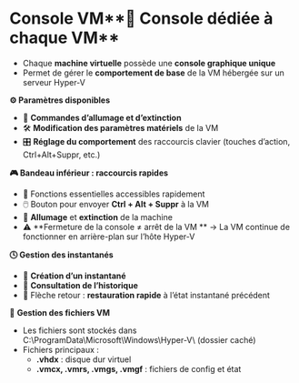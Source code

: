 # Console VM**🧩 Console dédiée à chaque VM**

- Chaque **machine virtuelle** possède une **console graphique unique**
- Permet de gérer le **comportement de base** de la VM hébergée sur un serveur Hyper-V



**⚙️ Paramètres disponibles**

- 🔌 **Commandes d’allumage et d’extinction**
- 🛠️ **Modification des paramètres matériels** de la VM
- 🎛️ **Réglage du comportement** des raccourcis clavier (touches d’action, Ctrl+Alt+Suppr, etc.)



**🎮 Bandeau inférieur : raccourcis rapides**

- 📎 Fonctions essentielles accessibles rapidement
- 🖱️ Bouton pour envoyer **Ctrl + Alt + Suppr** à la VM
- 🔁 **Allumage** et **extinction** de la machine
- ⚠️ **Fermeture de la console ≠ arrêt de la VM  **
  → La VM continue de fonctionner en arrière-plan sur l’hôte Hyper-V



**🕓 Gestion des instantanés**

- 📸 **Création d’un instantané**
- 📂 **Consultation de l’historique**
- 🔄 Flèche retour : **restauration rapide** à l’état instantané précédent



🧾 **Gestion des fichiers VM**

- Les fichiers sont stockés dans C:\ProgramData\Microsoft\Windows\Hyper-V\ (dossier caché)
- Fichiers principaux :
  - **.vhdx** : disque dur virtuel
  - **.vmcx, .vmrs, .vmgs, .vmgf** : fichiers de config et état



